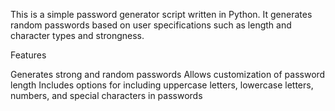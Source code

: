 This is a simple password generator script written in Python. It generates random passwords based on user specifications such as length and character types and strongness.

Features


Generates strong and random passwords
Allows customization of password length
Includes options for including uppercase letters, lowercase letters, numbers, and special characters in passwords
